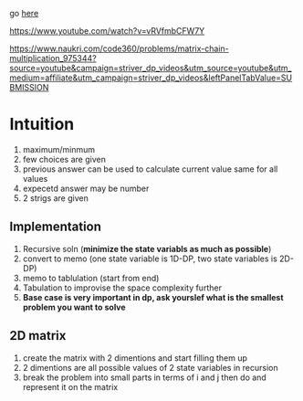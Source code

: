 go [here](https://leetcode.com/discuss/general-discussion/458695/dynamic-programming-patterns)


https://www.youtube.com/watch?v=vRVfmbCFW7Y


https://www.naukri.com/code360/problems/matrix-chain-multiplication_975344?source=youtube&campaign=striver_dp_videos&utm_source=youtube&utm_medium=affiliate&utm_campaign=striver_dp_videos&leftPanelTabValue=SUBMISSION

# Intuition
1. maximum/minmum
2. few choices are given
3. previous answer can be used to calculate current value same for all values
4. expecetd answer may be number
5. 2 strigs are given


## Implementation
1. Recursive soln (**minimize the state variabls as much as possible**)
2. convert to memo (one state variable is 1D-DP, two state variables is 2D-DP)
3. memo to tablulation (start from end)
4. Tabulation to improvise the space complexity further
5. **Base case is very important in dp, ask yourslef what is the smallest problem you want to solve**

## 2D matrix
1. create the matrix with 2 dimentions and start filling them up
2. 2 dimentions are all possible values of 2 state variables in recursion
3. break the problem into small parts in terms of i and j then do and represent it on the matrix
